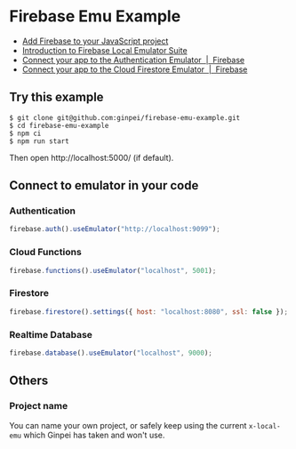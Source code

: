 # Firebase Emu Example

- [Add Firebase to your JavaScript project](https://firebase.google.com/docs/web/setup)
- [Introduction to Firebase Local Emulator Suite](https://firebase.google.com/docs/emulator-suite)
- [Connect your app to the Authentication Emulator  |  Firebase](https://firebase.google.com/docs/emulator-suite/connect_auth)
- [Connect your app to the Cloud Firestore Emulator  |  Firebase](https://firebase.google.com/docs/emulator-suite/connect_firestore)

## Try this example

```console
$ git clone git@github.com:ginpei/firebase-emu-example.git
$ cd firebase-emu-example
$ npm ci
$ npm run start
```

Then open http://localhost:5000/ (if default).

## Connect to emulator in your code

### Authentication

```js
firebase.auth().useEmulator("http://localhost:9099");
```

### Cloud Functions

```js
firebase.functions().useEmulator("localhost", 5001);
```

### Firestore

```js
firebase.firestore().settings({ host: "localhost:8080", ssl: false });
```

### Realtime Database

```js
firebase.database().useEmulator("localhost", 9000);
```

## Others

### Project name

You can name your own project, or safely keep using the current `x-local-emu` which Ginpei has taken and won't use.

